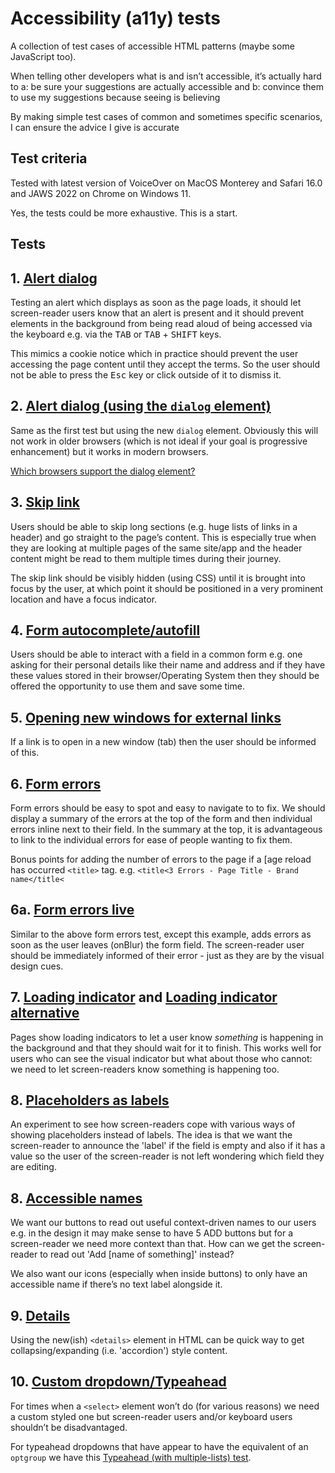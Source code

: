 # Accessibility (a11y) tests

A collection of test cases of accessible HTML patterns (maybe some JavaScript too).

When telling other developers what is and isn’t accessible, it’s actually hard to
a: be sure your suggestions are actually accessible and
b: convince them to use my suggestions because seeing is believing

By making simple test cases of common and sometimes specific scenarios, I can ensure the advice I give is accurate

## Test criteria

Tested with latest version of VoiceOver on MacOS Monterey and Safari 16.0 and JAWS 2022 on Chrome on Windows 11.

Yes, the tests could be more exhaustive. This is a start.

## Tests

## 1. [Alert dialog](./alert-dialog.html)

Testing an alert which displays as soon as the page loads, it should let screen-reader users know that an alert is present and it should prevent elements in the background from being read aloud of being accessed via the keyboard e.g. via the <kbd>TAB</kbd> or <kbd>TAB</kbd> + <kbd>SHIFT</kbd> keys.

This mimics a cookie notice which in practice should prevent the user accessing the page content until they accept the terms. So the user should not be able to press the <kbd>Esc</kbd> key or click outside of it to dismiss it.

## 2. [Alert dialog (using the <code>dialog</code> element)](./alert-dialog-element.html)

Same as the first test but using the new <code>dialog</code> element. Obviously this will not work in older browsers (which is not ideal if your goal is progressive enhancement) but it works in modern browsers.

[Which browsers support the dialog element?](https://caniuse.com/?search=dialog)

## 3. [Skip link](./skip-link.html)

Users should be able to skip long sections (e.g. huge lists of links in a header) and go straight to the page’s content. This is especially true when they are looking at multiple pages of the same site/app and the header content might be read to them multiple times during their journey.

The skip link should be visibly hidden (using CSS) until it is brought into focus by the user, at which point it should be positioned in a very prominent location and have a focus indicator.

## 4. [Form autocomplete/autofill](./autofill.html)

Users should be able to interact with a field in a common form e.g. one asking for their personal details like their name and address and if they have these values stored in their browser/Operating System then they should be offered the opportunity to use them and save some time.

## 5. [Opening new windows for external links](./new-window.html)

If a link is to open in a new window (tab) then the user should be informed of this.

## 6. [Form errors](./form-errors.html)

Form errors should be easy to spot and easy to navigate to to fix. We should display a summary of the errors at the top of the form and then individual errors inline next to their field. In the summary at the top, it is advantageous to link to the individual errors for ease of people wanting to fix them.

Bonus points for adding the number of errors to the page if a [age reload has occurred <code>&lt;title&gt;</code> tag. e.g. <code>&lt;title&lt;3 Errors - Page Title - Brand name&lt;/title&lt;</code>

## 6a. [Form errors live](./form-errors-live.html)

Similar to the above form errors test, except this example, adds errors as soon as the user leaves (onBlur) the form field. The screen-reader user should be immediately informed of their error - just as they are by the visual design cues.

## 7. [Loading indicator](./loading.html) and [Loading indicator alternative](./loading2.html)

Pages show loading indicators to let a user know _something_ is happening in the background and that they should wait for it to finish. This works well for users who can see the visual indicator but what about those who cannot: we need to let screen-readers know something is happening too.

## 8. [Placeholders as labels](./placeholder-labels.html)

An experiment to see how screen-readers cope with various ways of showing placeholders instead of labels. The idea is that we want the screen-reader to announce the 'label' if the field is empty and also if it has a value so the user of the screen-reader is not left wondering which field they are editing.

## 8. [Accessible names](./accessible-names.html)

We want our buttons to read out useful context-driven names to our users e.g. in the design it may make sense to have 5 ADD buttons but for a screen-reader we need more context than that. How can we get the screen-reader to read out 'Add [name of something]' instead?

We also want our icons (especially when inside buttons) to only have an accessible name if there’s no text label alongside it.

## 9. [Details](./details.html)

Using the new(ish) <code>&lt;details&gt;</code> element in HTML can be quick way to get collapsing/expanding (i.e. 'accordion') style content.

## 10. [Custom dropdown/Typeahead](./typeahead.html)

For times when a <code>&lt;select&gt;</code> element won’t do (for various reasons) we need a custom styled one but screen-reader users and/or keyboard users shouldn’t be disadvantaged.

For typeahead dropdowns that have appear to have the equivalent of an `optgroup` we have this [Typeahead (with multiple-lists) test](./typeahead-sublist.html).
